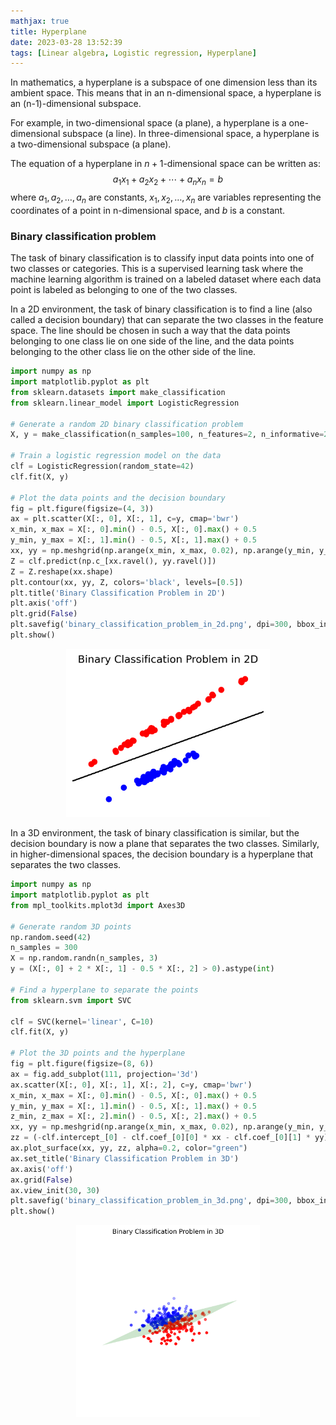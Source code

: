 ```yaml
---
mathjax: true
title: Hyperplane
date: 2023-03-28 13:52:39
tags: [Linear algebra, Logistic regression, Hyperplane]
---
```


In mathematics, a hyperplane is a subspace of one dimension less than its ambient space. This means that in an n-dimensional space, a hyperplane is an (n-1)-dimensional subspace.

For example, in two-dimensional space (a plane), a hyperplane is a one-dimensional subspace (a line). In three-dimensional space, a hyperplane is a two-dimensional subspace (a plane).

The equation of a hyperplane in $n+1$-dimensional space can be written as:
$$
\begin{equation}
a_1 x_1+a_2 x_2+\cdots+a_n x_n=b
\end{equation}
$$
where $a_1, a_2, \ldots, a_n$ are constants, $x_1, x_2, \ldots, x_n$ are variables representing the coordinates of a point in n-dimensional space, and $b$ is a constant.

### Binary classification problem

The task of binary classification is to classify input data points into one of two classes or categories. This is a supervised learning task where the machine learning algorithm is trained on a labeled dataset where each data point is labeled as belonging to one of the two classes.

In a 2D environment, the task of binary classification is to find a line (also called a decision boundary) that can separate the two classes in the feature space. The line should be chosen in such a way that the data points belonging to one class lie on one side of the line, and the data points belonging to the other class lie on the other side of the line. 

```python
import numpy as np
import matplotlib.pyplot as plt
from sklearn.datasets import make_classification
from sklearn.linear_model import LogisticRegression

# Generate a random 2D binary classification problem
X, y = make_classification(n_samples=100, n_features=2, n_informative=2, n_redundant=0, n_clusters_per_class=1, random_state=42)

# Train a logistic regression model on the data
clf = LogisticRegression(random_state=42)
clf.fit(X, y)

# Plot the data points and the decision boundary
fig = plt.figure(figsize=(4, 3))
ax = plt.scatter(X[:, 0], X[:, 1], c=y, cmap='bwr')
x_min, x_max = X[:, 0].min() - 0.5, X[:, 0].max() + 0.5
y_min, y_max = X[:, 1].min() - 0.5, X[:, 1].max() + 0.5
xx, yy = np.meshgrid(np.arange(x_min, x_max, 0.02), np.arange(y_min, y_max, 0.02))
Z = clf.predict(np.c_[xx.ravel(), yy.ravel()])
Z = Z.reshape(xx.shape)
plt.contour(xx, yy, Z, colors='black', levels=[0.5])
plt.title('Binary Classification Problem in 2D')
plt.axis('off')
plt.grid(False)
plt.savefig('binary_classification_problem_in_2d.png', dpi=300, bbox_inches='tight', pad_inches=0.1)
plt.show()
```

<p align="center">   <img src="Hyperplane/binary_classification_problem_in_2d.png" alt="binary_classification_problem_in_2d" style="zoom: 33%;" /> </p>



In a 3D environment, the task of binary classification is similar, but the decision boundary is now a plane that separates the two classes. Similarly, in higher-dimensional spaces, the decision boundary is a hyperplane that separates the two classes.

```python
import numpy as np
import matplotlib.pyplot as plt
from mpl_toolkits.mplot3d import Axes3D

# Generate random 3D points
np.random.seed(42)
n_samples = 300
X = np.random.randn(n_samples, 3)
y = (X[:, 0] + 2 * X[:, 1] - 0.5 * X[:, 2] > 0).astype(int)

# Find a hyperplane to separate the points
from sklearn.svm import SVC

clf = SVC(kernel='linear', C=10)
clf.fit(X, y)

# Plot the 3D points and the hyperplane
fig = plt.figure(figsize=(8, 6))
ax = fig.add_subplot(111, projection='3d')
ax.scatter(X[:, 0], X[:, 1], X[:, 2], c=y, cmap='bwr')
x_min, x_max = X[:, 0].min() - 0.5, X[:, 0].max() + 0.5
y_min, y_max = X[:, 1].min() - 0.5, X[:, 1].max() + 0.5
z_min, z_max = X[:, 2].min() - 0.5, X[:, 2].max() + 0.5
xx, yy = np.meshgrid(np.arange(x_min, x_max, 0.02), np.arange(y_min, y_max, 0.02))
zz = (-clf.intercept_[0] - clf.coef_[0][0] * xx - clf.coef_[0][1] * yy) / clf.coef_[0][2]
ax.plot_surface(xx, yy, zz, alpha=0.2, color="green")
ax.set_title('Binary Classification Problem in 3D')
ax.axis('off')
ax.grid(False)
ax.view_init(30, 30)
plt.savefig('binary_classification_problem_in_3d.png', dpi=300, bbox_inches='tight', pad_inches=0.1)
plt.show()
```

<p align="center">   <img src="Hyperplane/binary_classification_problem_in_3d.png" alt="binary_classification_problem_in_3d" style="zoom:30%;" />  </p>

